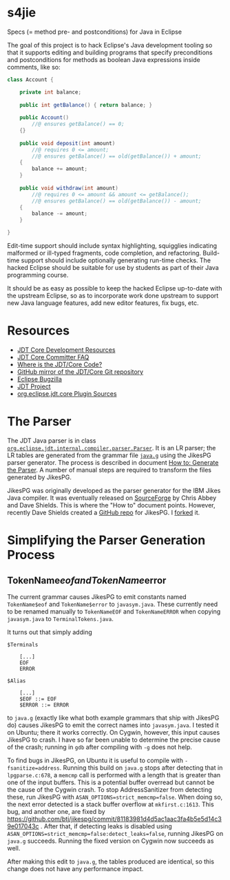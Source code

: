 # s4jie
Specs (= method pre- and postconditions) for Java in Eclipse

The goal of this project is to hack Eclipse's Java development tooling so that it supports editing and building programs that specify preconditions and postconditions for methods as boolean Java expressions inside comments, like so:
```java
class Account {

    private int balance;
    
    public int getBalance() { return balance; }
    
    public Account()
        //@ ensures getBalance() == 0;
    {}
    
    public void deposit(int amount)
        //@ requires 0 <= amount;
        //@ ensures getBalance() == old(getBalance()) + amount;
    {
        balance += amount;
    }
    
    public void withdraw(int amount)
        //@ requires 0 <= amount && amount <= getBalance();
        //@ ensures getBalance() == old(getBalance()) - amount;
    {
        balance -= amount;
    }

}
```
Edit-time support should include syntax highlighting, squigglies indicating malformed or ill-typed fragments, code completion, and refactoring. Build-time support should include optionally generating run-time checks. The hacked Eclipse should be suitable for use by students as part of their Java programming course.

It should be as easy as possible to keep the hacked Eclipse up-to-date with the upstream Eclipse, so as to incorporate work done upstream to support new Java language features, add new editor features, fix bugs, etc.

Resources
=========

- [JDT Core Development Resources](http://www.eclipse.org/jdt/core/dev.php)
- [JDT Core Committer FAQ](http://wiki.eclipse.org/JDT_Core_Committer_FAQ)
- [Where is the JDT/Core Code?](http://wiki.eclipse.org/JDT_Core_Committer_FAQ#Where_is_the_JDT.2FCore_code.3F)
- [GitHub mirror of the JDT/Core Git repository](https://github.com/eclipse/eclipse.jdt.core)
- [Eclipse Bugzilla](https://bugs.eclipse.org/bugs/buglist.cgi?component=Core&product=JDT&resolution=---)
- [JDT Project](https://projects.eclipse.org/projects/eclipse.jdt)
- [org.eclipse.jdt.core Plugin Sources](https://github.com/eclipse/eclipse.jdt.core/tree/master/org.eclipse.jdt.core)

The Parser
==========

The JDT Java parser is in class [`org.eclipse.jdt.internal.compiler.parser.Parser`](https://github.com/eclipse/eclipse.jdt.core/blob/master/org.eclipse.jdt.core/compiler/org/eclipse/jdt/internal/compiler/parser/Parser.java). It is an LR parser; the LR tables are generated from the grammar file [`java.g`](https://github.com/eclipse/eclipse.jdt.core/blob/master/org.eclipse.jdt.core/grammar/java.g) using the JikesPG parser generator. The process is described in document [How to: Generate the Parser](http://www.eclipse.org/jdt/core/howto/generate%20parser/generateParser.html). A number of manual steps are required to transform the files generated by JikesPG.

JikesPG was originally developed as the parser generator for the IBM Jikes Java compiler. It was eventually released on [SourceForge](https://sourceforge.net/projects/jikes/files/Jikes%20Parser%20Generator/) by Chris Abbey and Dave Shields. This is where the "How to" document points. However, recently Dave Shields created a [GitHub repo](https://github.com/daveshields/jikespg) for JikesPG. I [forked](https://github.com/btj/jikespg) it.

Simplifying the Parser Generation Process
=========================================

TokenName$eof and TokenName$error
---------------------------------

The current grammar causes JikesPG to emit constants named `TokenName$eof` and `TokenName$error` to `javasym.java`. These currently need to be renamed manually to `TokenNameEOF` and `TokenNameERROR` when copying `javasym.java` to `TerminalTokens.java`.

It turns out that simply adding
```
$Terminals

    [...]
    EOF
    ERROR

$Alias

    [...]
    $EOF ::= EOF
    $ERROR ::= ERROR
```
to `java.g` (exactly like what both example grammars that ship with JikesPG do) causes JikesPG to emit the correct names into `javasym.java`. I tested it on Ubuntu; there it works correctly. On Cygwin, however, this input causes JikesPG to crash. I have so far been unable to determine the precise cause of the crash; running in `gdb` after compiling with `-g` does not help.

To find bugs in JikesPG, on Ubuntu it is useful to compile with `-fsanitize=address`. Running this build on `java.g` stops after detecting that in `lpgparse.c:678`, a `memcmp` call is performed with a length that is greater than one of the input buffers. This is a potential buffer overread but cannot be the cause of the Cygwin crash. To stop AddressSanitizer from detecting these, run JikesPG with `ASAN_OPTIONS=strict_memcmp=false`. When doing so, the next error detected is a stack buffer overflow at `mkfirst.c:1613`. This bug, and another one, are fixed by https://github.com/btj/jikespg/commit/81183981d4d5ac1aac3fa4b5e5d14c39e017043c . After that, if detecting leaks is disabled using `ASAN_OPTIONS=strict_memcmp=false:detect_leaks=false`, running JikesPG on `java.g` succeeds. Running the fixed version on Cygwin now succeeds as well.

After making this edit to `java.g`, the tables produced are identical, so this change does not have any performance impact.
